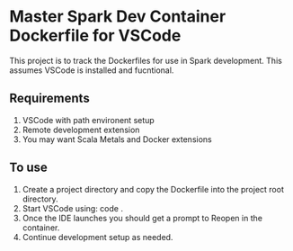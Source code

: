 # Master Spark Dev Container Dockerfile for VSCode

This project is to track the Dockerfiles for use in Spark development. This assumes VSCode is installed and fucntional. 

## Requirements
1. VSCode with path environent setup
2. Remote development extension
3. You may want Scala Metals and Docker extensions

## To use
1. Create a project directory and copy the Dockerfile into the project root directory.
2. Start VSCode using: code .
3. Once the IDE launches you should get a prompt to Reopen in the container.
4. Continue development setup as needed. 